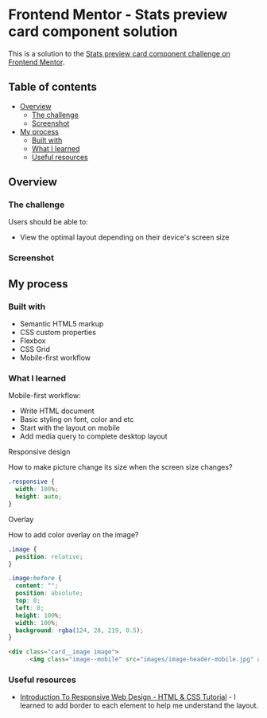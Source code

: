 # Frontend Mentor - Stats preview card component solution

This is a solution to the [Stats preview card component challenge on Frontend Mentor](https://www.frontendmentor.io/challenges/stats-preview-card-component-8JqbgoU62). 

## Table of contents

- [Overview](#overview)
  - [The challenge](#the-challenge)
  - [Screenshot](#screenshot)
- [My process](#my-process)
  - [Built with](#built-with)
  - [What I learned](#what-i-learned)
  - [Useful resources](#useful-resources)

## Overview

### The challenge

Users should be able to:

- View the optimal layout depending on their device's screen size

### Screenshot



## My process

### Built with

- Semantic HTML5 markup
- CSS custom properties
- Flexbox
- CSS Grid
- Mobile-first workflow

### What I learned

Mobile-first workflow:

- Write HTML document 
- Basic styling on font, color and etc
- Start with the layout on mobile
- Add media query to complete desktop layout

Responsive design

How to make picture change its size when the screen size changes?

```css
.responsive {
  width: 100%;
  height: auto;
}
```

Overlay

How to add color overlay on the image?

```css
.image {
  position: relative;
}

.image:before {
  content: "";
  position: absolute;
  top: 0;
  left: 0;
  height: 100%;
  width: 100%;
  background: rgba(124, 28, 219, 0.5);
}
```

```html
<div class="card__image image">
      <img class="image--mobile" src="images/image-header-mobile.jpg" alt="women working in the office">
```

### Useful resources

- [Introduction To Responsive Web Design - HTML & CSS Tutorial](https://www.youtube.com/watch?v=srvUrASNj0s) - I learned to add border to each element to help me understand the layout.

